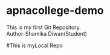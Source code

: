 # apnacollege-demo
This is my first Git Repository.
<br>
Author-Shamika Diwan(Student)

#This is myLocal Repo